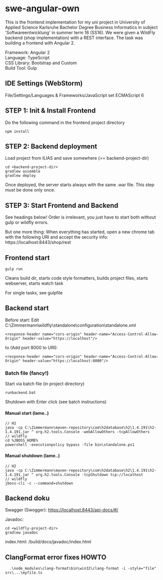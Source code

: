 swe-angular-own
======================
This is the frontend implementation for my uni project in University of Applied Science Karlsruhe Bachelor Degree Business Informatics in subject 'Softwareentwicklung' in summer term 16 (SS16). We were given a WildFly backend (shop implementation) with a REST interface. The task was building a frontend with Angular 2.

Framework: Angular 2<br>
Language: TypeScript<br>
CSS Library: Bootstrap and Custom<br>
Build Tool: Gulp<br>

IDE Settings (WebStorm)
----------------------
File/Settings/Languages & Frameworks/JavaScript set ECMAScript 6

STEP 1: Init & Install Frontend
----------------------
Do the following command in the frontend project directory

    npm install
    
STEP 2: Backend deployment
----------------------
Load project from ILIAS and save somewhere (== backend-project-dir)

    cd <backend-project-dir>
    gradlew assemble
    gradlew deploy
Once deployed, the server starts always with the same .war file. This step must be done only once.


STEP 3: Start Frontend and Backend
----------------------
See headings below! Order is irrelevant, you just have to start both without gulp or wildfly errors.

But one more thing: When everything has started, open a new chrome tab with the following URI and accept the security info: https://localhost:8443/shop/rest

Frontend start
----------------------
    gulp run
Cleans build dir, starts code style formatters, builds project files, starts webserver, starts watch task

For single tasks, see gulpfile

Backend start
----------------------
Before start: Edit C:\Zimmermann\wildfly\standalone\configuration\standalone.xml

    <response-header name="cors-origin" header-name="Access-Control-Allow-Origin" header-value="https://localhost"/>
to (Add port 8000 to URI):

    <response-header name="cors-origin" header-name="Access-Control-Allow-Origin" header-value="https://localhost:8000"/>


### Batch file (fancy!)
Start via batch file (in project directory)

    runbackend.bat
Shutdown with Enter click (see batch instructions)

#### Manual start (lame..)
    // H2
    java -cp C:\Zimmermann\maven-repository\com\h2database\h2\1.4.191\h2-1.4.191.jar ^ org.h2.tools.Console -webAllowOthers -tcpAllowOthers
    // wildfly
    cd %JBOSS_HOME%
    powershell -executionpolicy bypass -file bin\standalone.ps1

#### Manual shutdown (lame..)
    // H2
    java -cp C:\Zimmermann\maven-repository\com\h2database\h2\1.4.191\h2-1.4.191.jar ^ org.h2.tools.Console -tcpShutdown tcp://localhost
    // wildfly
    jboss-cli -c --command=shutdown


Backend doku
----------------------
Swagger (Swogger): [https://localhost:8443/api-docs/#/](https://localhost:8443/api-docs/#/)

Javadoc:

    cd <wildfly-project-dir>
    gradlew javadoc
index.html: <wildfly-project-dir>/build/docs/javadoc/index.html

ClangFormat error fixes HOWTO
----------------------
      .\node_modules\clang-format\bin\win32\clang-format -i -style="file" src\...\myfile.ts
